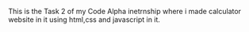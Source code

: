 This is the Task 2 of my Code Alpha inetrnship where i made calculator website in it using html,css and javascript in it.
